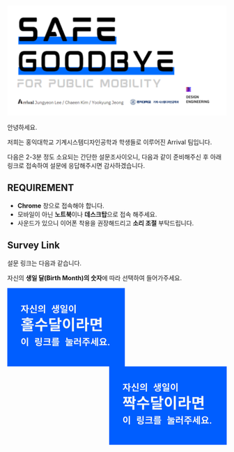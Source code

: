 ![](./assets/main.png)

안녕하세요. 

저희는 홍익대학교 기계시스템디자인공학과 학생들로 이루어진 Arrival 팀입니다.

다음은 2-3분 정도 소요되는 간단한 설문조사이오니, 다음과 같이 준비해주신 후 아래 링크로 접속하여 설문에 응답해주시면 감사하겠습니다.

## REQUIREMENT
- **Chrome** 창으로 접속해야 합니다.
- 모바일이 아닌 **노트북**이나 **데스크탑**으로 접속 해주세요.
- 사운드가 있으니 이어폰 착용을 권장해드리고 **소리 조절** 부탁드립니다.

## Survey Link

설문 링크는 다음과 같습니다.

자신의 **생일 달(Birth Month)의 숫자**에 따라 선택하여 들어가주세요.

[<img src="./assets/l1.png" align= "left"/>](https://4gamaoh9kn.cognition.run)
[<img src="./assets/l2.png" align= "right"/>](https://5yp89s8mb7.cognition.run)


